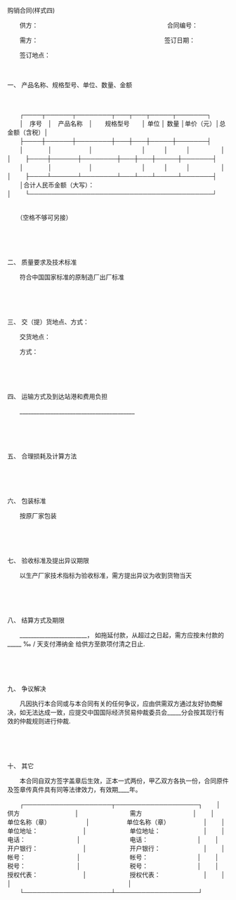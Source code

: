 



购销合同(样式四)



 

　　供方：　　　　　　　　　　　　　　　　　　　　　合同编号：

　　需方： 　　　　　　　　　　　　　　　　　　　　 签订日期：

　　签订地点： 

　　

一、
产品名称、规格型号、单位、数量、金额

　　


　　┌────┬──────┬────────┬───┬───┬─────┬───────┐
　　│　序号　│　产品名称　│　　规格型号　　│ 单位 │ 数量 │单价（元）│总金额（含税）│
　　├────┼──────┼────────┼───┼───┼─────┼───────┤
　　│　　　　│　　　　　　│　　　　　　　　│　　　│　　　│　　　　　│　　　　　　　│
　　├────┼──────┼────────┼───┼───┼─────┼───────┤
　　│　　　　│　　　　　　│　　　　　　　　│　　　│　　　│　　　　　│　　　　　　　│
　　├────┴──────┴────────┴───┴───┴─────┴───────┤
　　│合计人民币金额（大写）：　　　　　　　　　　　　　　　　　　　　　　　　　　　　　　│
　　└──────────────────────────────────────────┘
　　


　　（空格不够可另接）

　　 

　　

二、
质量要求及技术标准

　　符合中国国家标准的原制造厂出厂标准

　　 

　　

三、
交（提）货地点、方式：

　　交货地点：

　　方式：

　　 

　　

四、
运输方式及到达站港和费用负担

　　_________________________________________

　　 

　　

五、
合理损耗及计算方法

　　 

　　

六、
包装标准

　　按原厂家包装

　　 

　　

七、
验收标准及提出异议期限

　　以生产厂家技术指标为验收标准，需方提出异议为收到货物当天

　　 

　　

八、
结算方式及期限

　　________________________， 如拖延付款，从超过之日起，需方应按未付款的 _____ ‰ / 天支付滞纳金 给供方至款项付清之日止.

　　 

　　

九、
争议解决

　　凡因执行本合同或与本合同有关的任何争议，应由供需双方通过友好协商解决，如无法达成一致，应提交中国国际经济贸易仲裁委员会_____分会按其现行有效的仲裁规则进行仲裁.

　　 

　　

十、
其它

　　本合同自双方签字盖章后生效，正本一式两份，甲乙双方各执一份，合同原件及签章传真件具有同等法律效力，有效期____年。


　　┌────────────────────┬───────────────────┐
　　│　　　　　　　　　供方　　　　　　　　　│　　　　　　　　 需方　　　　　　　　 │
　　│　　　　　　 单位名称（章）　　　　　　 │　　　　　　单位名称（章）　　　　　　│
　　│　　　　　　　 单位地址：　　　　　　　 │　　　　　　　单位地址：　　　　　　　│
　　│　　　　　　　　 电话：　　　　　　　　 │　　　　　　　　电话：　　　　　　　　│
　　│　　　　　　　 开户银行：　　　　　　　 │　　　　　　　开户银行：　　　　　　　│
　　│　　　　　　　　 帐号：　　　　　　　　 │　　　　　　　　帐号：　　　　　　　　│
　　│　　　　　　　　 税号：　　　　　　　　 │　　　　　　　　税号：　　　　　　　　│
　　│　　　　　　　 授权代表：　　　　　　　 │　　　　　　　授权代表：　　　　　　　│
　　│　　　　　　　　　　　　　　　　　　　　│　　　　　　　　　　　　　　　　　　　│
　　└────────────────────┴───────────────────┘
　　


　　